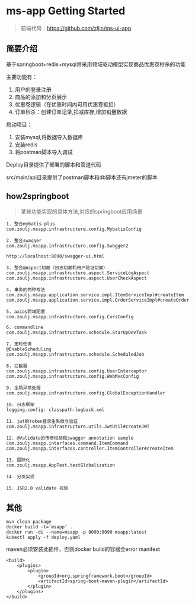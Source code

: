 # ms-app Getting Started

> 前端代码：https://github.com/zljin/ms-ui-app

## 简要介绍

基于springboot+redis+mysql并采用领域驱动模型实现商品优惠卷秒杀的功能

主要功能有：
1. 用户的登录注册
2. 商品的添加和分页展示
3. 优惠卷逻辑（在优惠时间内可用优惠卷抵扣）
4. 订单秒杀：创建订单记录,扣减库存,增加销量数据

启动项目：
1. 安装mysql,将数据导入数据库
2. 安装redis
3. 将postman脚本导入调试

Deploy目录提供了部署的脚本和管道代码

src/main/api目录提供了postman脚本和db脚本还有jmeter的脚本

## how2springboot
> 某些功能实现的具体方法,对应的springboot应用场景

```
1. 整合mybatis-plus
com.zoulj.msapp.infrastructure.config.MybatisConfig

2. 整合swagger
com.zoulj.msapp.infrastructure.config.Swagger2

http://localhost:8090/swagger-ui.html

3. 整合@Aspect切面（日志切面和用户验证切面）
com.zoulj.msapp.infrastructure.aspect.ServiceLogAspect
com.zoulj.msapp.infrastructure.aspect.UserCheckAspect

4. 事务的两种写法
com.zoulj.msapp.application.service.impl.ItemServiceImpl#createItem
com.zoulj.msapp.application.service.impl.OrderServiceImpl#createOrder

5. axios跨域配置
com.zoulj.msapp.infrastructure.config.CorsConfig

6. commandline
com.zoulj.msapp.infrastructure.schedule.StarUpDevTask

7. 定时任务
@EnableScheduling
com.zoulj.msapp.infrastructure.schedule.ScheduledJob

8. 拦截器
com.zoulj.msapp.infrastructure.config.UserInterceptor
com.zoulj.msapp.infrastructure.config.WebMvcConfig

9. 全局异常处理
com.zoulj.msapp.infrastructure.config.GlobalExceptionHandler

10. 日志框架
logging.config: classpath:logback.xml

11. jwt的token登录生失效与验证
com.zoulj.msapp.infrastructure.utils.JwtUtil#createJWT

12. @Validate的传参校验和swagger annotation sample
com.zoulj.msapp.interfaces.command.ItemCommand
com.zoulj.msapp.interfaces.controller.ItemController#createItem

13. 国际化
com.zoulj.msapp.AppTest.testGlobalization

14. 分页实现

15. JSR2.0 validate 校验

```

## 其他

```
mvn clean package
docker build -t=’msapp’ .
docker run -di --name=msapp -p 8090:8090 msapp:latest
kubectl apply -f deploy.yaml
```

maven必须安装此插件，否则docker build的容器会error manifest 
```
<build>
    <plugins>
        <plugin>
            <groupId>org.springframework.boot</groupId>
            <artifactId>spring-boot-maven-plugin</artifactId>
        </plugin>
    </plugins>
</build>
```



